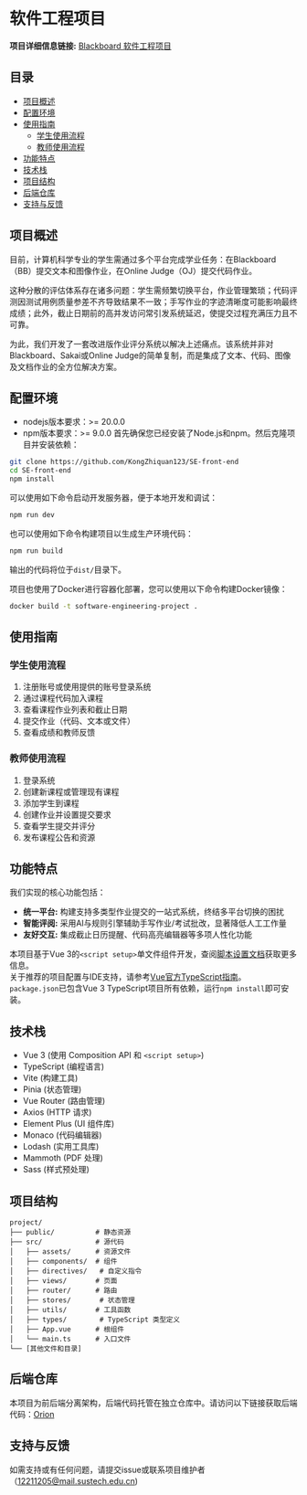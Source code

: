 # 软件工程项目
**项目详细信息链接:** [Blackboard 软件工程项目](https://bb.sustech.edu.cn/bbcswebdav/pid-508647-dt-content-rid-17334213_1/courses/CS304-30018694-2025SP/project-intro-2025.pdf)

## 目录
- [项目概述](#项目概述)
- [配置环境](#配置环境)
- [使用指南](#使用指南)
  - [学生使用流程](#学生使用流程)
  - [教师使用流程](#教师使用流程)
- [功能特点](#功能特点)
- [技术栈](#技术栈)
- [项目结构](#项目结构)
- [后端仓库](#后端仓库)
- [支持与反馈](#支持与反馈)

## 项目概述
目前，计算机科学专业的学生需通过多个平台完成学业任务：在Blackboard（BB）提交文本和图像作业，在Online Judge（OJ）提交代码作业。

这种分散的评估体系存在诸多问题：学生需频繁切换平台，作业管理繁琐；代码评测因测试用例质量参差不齐导致结果不一致；手写作业的字迹清晰度可能影响最终成绩；此外，截止日期前的高并发访问常引发系统延迟，使提交过程充满压力且不可靠。

为此，我们开发了一套改进版作业评分系统以解决上述痛点。该系统并非对Blackboard、Sakai或Online Judge的简单复制，而是集成了文本、代码、图像及文档作业的全方位解决方案。

## 配置环境
- nodejs版本要求：>= 20.0.0
- npm版本要求：>= 9.0.0
首先确保您已经安装了Node.js和npm。然后克隆项目并安装依赖：
```bash
git clone https://github.com/KongZhiquan123/SE-front-end
cd SE-front-end
npm install
```
可以使用如下命令启动开发服务器，便于本地开发和调试：
```bash
npm run dev
```
也可以使用如下命令构建项目以生成生产环境代码：
```bash
npm run build
```
输出的代码将位于`dist/`目录下。

项目也使用了Docker进行容器化部署，您可以使用以下命令构建Docker镜像：
```bash
docker build -t software-engineering-project .
```

## 使用指南
### 学生使用流程
1. 注册账号或使用提供的账号登录系统
2. 通过课程代码加入课程
3. 查看课程作业列表和截止日期
4. 提交作业（代码、文本或文件）
5. 查看成绩和教师反馈
### 教师使用流程
1. 登录系统
2. 创建新课程或管理现有课程
3. 添加学生到课程
4. 创建作业并设置提交要求
5. 查看学生提交并评分
6. 发布课程公告和资源


## 功能特点
我们实现的核心功能包括：
- **统一平台:** 构建支持多类型作业提交的一站式系统，终结多平台切换的困扰
- **智能评阅:** 采用AI与规则引擎辅助手写作业/考试批改，显著降低人工工作量
- **友好交互:** 集成截止日历提醒、代码高亮编辑器等多项人性化功能

本项目基于Vue 3的`<script setup>`单文件组件开发，查阅[脚本设置文档](https://v3.vuejs.org/api/sfc-script-setup.html#sfc-script-setup)获取更多信息。  
关于推荐的项目配置与IDE支持，请参考[Vue官方TypeScript指南](https://vuejs.org/guide/typescript/overview.html#project-setup)。  
`package.json`已包含Vue 3 TypeScript项目所有依赖，运行`npm install`即可安装。

## 技术栈
- Vue 3 (使用 Composition API 和 `<script setup>`)
- TypeScript (编程语言)
- Vite (构建工具)
- Pinia (状态管理)
- Vue Router (路由管理)
- Axios (HTTP 请求)
- Element Plus (UI 组件库)
- Monaco (代码编辑器)
- Lodash (实用工具库)
- Mammoth (PDF 处理)
- Sass (样式预处理)

## 项目结构
```
project/
├── public/          # 静态资源
├── src/             # 源代码
│   ├── assets/      # 资源文件
│   ├── components/  # 组件
│   ├── directives/   # 自定义指令
│   ├── views/       # 页面
│   ├── router/      # 路由
│   ├── stores/       # 状态管理
│   ├── utils/       # 工具函数
│   ├── types/        # TypeScript 类型定义
│   ├── App.vue      # 根组件
│   └── main.ts      # 入口文件
└── [其他文件和目录]
```

## 后端仓库
本项目为前后端分离架构，后端代码托管在独立仓库中。请访问以下链接获取后端代码：[Orion](https://github.com/zhqnb6666/Orion)

## 支持与反馈
如需支持或有任何问题，请提交issue或联系项目维护者（12211205@mail.sustech.edu.cn)
